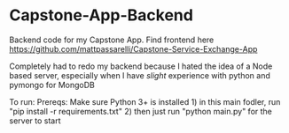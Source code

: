 # Capstone-App-Backend
Backend code for my Capstone App. Find frontend here https://github.com/mattpassarelli/Capstone-Service-Exchange-App

Completely had to redo my backend because I hated the idea of a Node based server, especially when I have *slight* experience with python and pymongo for MongoDB

To run:
    Prereqs:
        Make sure Python 3+ is installed
    1) in this main fodler, run "pip install -r requirements.txt"
    2) then just run "python main.py" for the server to start
